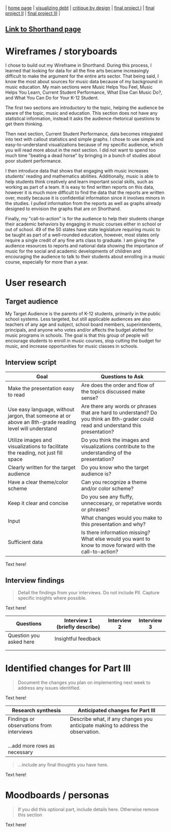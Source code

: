 | [home page](https://jrshore.github.io/jshore-portfolio/) | [visualizing debt](visualizing-government-debt) | [critique by design](critique-by-design) | [final project I](final-project-part-one) | [final project II](final-project-part-two) | [final project III](final-project-part-three) |

## [Link to Shorthand page](https://carnegiemellon.shorthandstories.com/the-importance-of-music-education/index.html)

# Wireframes / storyboards

I chose to build out my Wireframe in Shorthand. During this process, I learned that looking for data for all the fine arts became increasingly difficult to make the argument for the entire arts sector. That being said, I know the most about sources for music data because of my background in music education. My main sections were Music Helps You Feel, Music Helps You Learn, Current Student Performance, What Else Can Music Do?, and What You Can Do for Your K-12 Student. 

The first two sections are introductory to the topic, helping the audience be aware of the topic, music and education. This section does not have any statistical information, instead it asks the audience rhetorical questions to get them thinking. 

Then next section, Current Student Performance, data becomes integrated into text with callout statistics and simple graphs. I chose to use simple and easy-to-understand visualizations because of my specific audience, which you will read more about in the next section. I did not want to spend too much time "beating a dead horse" by bringing in a bunch of studies about poor student performance. 

I then introduce data that shows that engaging with music increases students' reading and mathematics abilities. Additionally, music is able to help students think creatively and learn important social skills, such as working as part of a team. It is easy to find written reports on this data, however it is much more difficult to find the data that the reports are written over, mostly because it is confidential information since it involves minors in the studies. I pulled information from the reports as well as graphs already designed to envision the graphs that are on Shorthand. 

Finally, my "call-to-action" is for the audience to help their students change their academic behaviors by engaging in music courses either in school or out of school. 49 of the 50 states have state legislature requiring music to be taught as part of a well-rounded education, however, most states only require a single credit of any fine arts class to graduate. I am giving the audience resources to reports and national data showing the importance of music for the social and academic developments of children and encouraging the audience to talk to their students about enrolling in a music course, especially for more than a year. 

# User research 



## Target audience

My Target Audience is the parents of K-12 students, primarily in the public school systems. Less targeted, but still applicable audiences are also teachers of any age and subject, school board members, superintendents, principals, and anyone who votes and/or affects the budget alotted for music programs in schools. The goal is that this group of people will encourage students to enroll in music courses, stop cutting the budget for music, and increase opportunities for music classes in schools. 

## Interview script

| Goal | Questions to Ask |
|------|------------------|
| Make the presentation easy to read | Are does the order and flow of the topics discussed make sense? |
| Use easy language, without jargon, that someone at or above an 8th-grade reading level will understand | Are there any words or phrases that are hard to understand? Do you think an 8th-grader could read and understand this presentation? |
| Utilize images and visualizations to facilitate the reading, not just fill space | Do you think the images and visualizations contribute to the understanding of the presentation? |
| Clearly written for the target audience | Do you know who the target audience is? |
| Have a clear theme/color scheme | Can you recognize a theme and/or color scheme? |
| Keep it clear and concise | Do you see any fluffy, unneccesary, or repetative words or phrases? |
| Input | What changes would you make to this presentation and why? |
| Sufficient data | Is there information missing? What else would you want to know to move forward with the call-to-action? |


Text here!

## Interview findings
> Detail the findings from your interviews.  Do not include PII.  Capture specific insights where possible.

Text here!

| Questions               | Interview 1 (briefly describe) | Interview 2 | Interview 3 |
|-------------------------|--------------------------------|-------------|-------------|
| Question you asked here | Insightful feedback            |             |             |
|                         |                                |             |             |
|                         |                                |             |             |


# Identified changes for Part III
> Document the changes you plan on implementing next week to address any issues identified.  

Text here!

| Research synthesis                       | Anticipated changes for Part III                                                |
|------------------------------------------|---------------------------------------------------------------------------------|
| Findings or observations from interviews | Describe what, if any changes you anticipate making to address the observation. |
|                                          |                                                                                 |
|                                          |                                                                                 |
|                                          |                                                                                 |
| ...add more rows as necessary            |                                                                                 |

> ...include any final thoughts you have here. 

Text here!

# Moodboards / personas
> If you did this optional part, include details here.  Otherwise remove this section

Text here!

